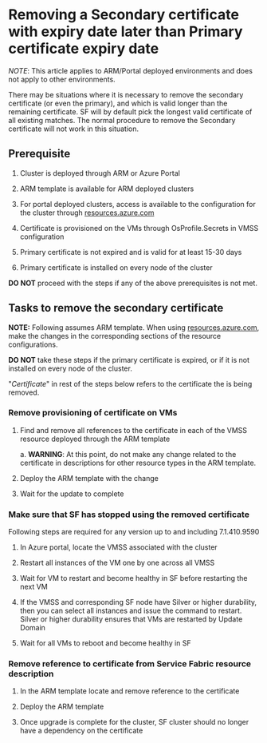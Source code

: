 # Removing a Secondary certificate with expiry date later than Primary certificate expiry date

*NOTE*: This article applies to ARM/Portal deployed environments and does not apply to other environments.

There may be situations where it is necessary to remove the secondary certificate (or even the primary), and which is valid longer than the remaining certificate. SF will by default pick the longest valid certificate of all existing matches. The normal procedure to remove the Secondary certificate will not work in this situation.

## Prerequisite

1. Cluster is deployed through ARM or Azure Portal

2. ARM template is available for ARM deployed clusters

3. For portal deployed clusters, access is available to the configuration for the cluster through [resources.azure.com](https://resources.azure.com)

4. Certificate is provisioned on the VMs through OsProfile.Secrets in VMSS configuration

5. Primary certificate is not expired and is valid for at least 15-30 days

6. Primary certificate is installed on every node of the cluster

**DO NOT** proceed with the steps if any of the above prerequisites is not met.

## Tasks to remove the secondary certificate

**NOTE:** Following assumes ARM template. When using [resources.azure.com](https://resources.azure.com), make the changes in the corresponding sections of the resource configurations.

**DO NOT** take these steps if the primary certificate is expired, or if it is not installed on every node of the cluster.

"_Certificate_" in rest of the steps below refers to the certificate the is being removed.

### Remove provisioning of certificate on VMs

1. Find and remove all references to the certificate in each of the VMSS resource deployed through the ARM template

    a. **WARNING**: At this point, do not make any change related to the certificate in  descriptions for other resource types in the ARM template.

2. Deploy the ARM template with the change

3. Wait for the update to complete

### Make sure that SF has stopped using the removed certificate

Following steps are required for any version up to and including 7.1.410.9590

1. In Azure portal, locate the VMSS associated with the cluster

2. Restart all instances of the VM one by one across all VMSS

3. Wait for VM to restart and become healthy in SF before restarting the next VM

4. If the VMSS and corresponding SF node have Silver or higher durability, then you can select all instances and issue the command to restart. Silver or higher durability ensures that VMs are restarted by Update Domain

5. Wait for all VMs to reboot and become healthy in SF

### Remove reference to certificate from Service Fabric resource description

1. In the ARM template locate and remove reference to the certificate

2. Deploy the ARM template

3. Once upgrade is complete for the cluster, SF cluster should no longer have a dependency on the certificate
